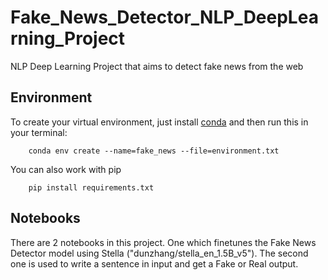 # Fake_News_Detector_NLP_DeepLearning_Project
NLP Deep Learning Project that aims to detect fake news from the web


## Environment
To create your virtual environment, just install [conda](https://docs.anaconda.com/miniconda/miniconda-install/) and then run this in your terminal:

```shell
	conda env create --name=fake_news --file=environment.txt
```

You can also work with pip
```shell
	pip install requirements.txt
```

## Notebooks
There are 2 notebooks in this project.
One which finetunes the Fake News Detector model using Stella ("dunzhang/stella_en_1.5B_v5").
The second one is used to write a sentence in input and get a Fake or Real output.

